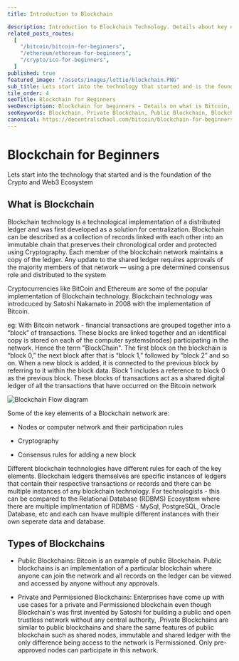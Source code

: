 ```yaml
---
title: Introduction to Blockchain

description: Introduction to Blockchain Technology. Details about key elements of a blockchain and types of Blockchain
related_posts_routes:
  [
    "/bitcoin/bitcoin-for-beginners",
    "/ethereum/ethereum-for-beginners",
    "/crypto/ico-for-beginners",
  ]
published: true
featured_image: "/assets/images/lottie/blockchain.PNG"
sub_title: Lets start into the technology that started and is the foundation of the Crypto and Web3 Ecosystem
tile_order: 4
seoTitle: Blockchain for Beginners
seoDescription: Blockchain for beginners - Details on what is Bitcoin, Digital Gold. Details about FIAT Money and purpose of Bitcoin and Cryptocurrency
seoKeywords: Blockchain, Private Blockchain, Public Blockchain, Blockchain vs Database, Distributed Ledger, Cryptography, Satoshi Nakamoto, Crypto, Cryptocurrency, Blockchain, Decentralization
canonical: https://decentralschool.com/bitcoin/blockchain-for-beginners
---
```


<!-- # Bitcoin<i class="fab fa-btc"></i> for Beginners -->
<h1>Blockchain for Beginners</h1>
  
<p class="greytext">Lets start into the technology that started and is the foundation of the Crypto and Web3 Ecosystem
</p>

<div class="img-post">
<lottie-player src="https://assets7.lottiefiles.com/datafiles/njmaE1GfhBLP2KZ/data.json" background="transparent"  speed="1"  style="width: 400px; height: 400px;" autoplay loop></lottie-player>
<!-- <img src="/assets/images/blockchain-fig.png"/> -->
</div>

<h2>What is Blockchain</h2>

<p>
Blockchain technology is a technological implementation of a distributed ledger and was first developed as a solution for centralization. Blockchain can be described as a collection of records linked with each other  into an immutable chain that preserves their chronological order and protected using Cryptography. Each member of the blockchain network maintains a copy of the ledger. Any update to the shared ledger  requires approvals of the majority  members of that network — using a pre determined consensus role and distributed to the system
</p>

<p> 
Cryptocurrencies like BitCoin and Ethereum are some of the popular  implementation of Blockchain technology. Blockchain technology was introdcuced by Satoshi Nakamato in 2008 with the implementation of Bitcoin.</p>

<p>
eg: With Bitcoin network - financial transactions are grouped together into a “block” of transactions. These blocks are linked together and an identifical copy is stored on each of the computer systems(nodes) participating in the network. Hence the term "BlockChain". The first block on the blockchain is “block 0,” the next block after that is “block 1,” followed by “block 2” and so on. When a new block is added, it is connected to the previous block by referring to it within the block data. Block 1 includes a reference to block 0 as the previous block. These  blocks of transactions act as  a shared digital ledger of all the transactions that have occurred on the Bitcoin network</p>

<div class="img-post" >
<img src="/assets/images/blockchain-flow-diagram.png"
     alt="Blockchain Flow diagram"
     />
</div>

Some of the key elements of a Blockchain network are:

<p>

- Nodes or computer network and their participation rules

- Cryptography

- Consensus rules for adding a new block

</p>

<p>
Different blockchain technologies have different rules for each of the key elements. Blockchain ledgers themselves are specific instances of ledgers that contain their respective transactions or records and there can be multiple instances of any blockchain technology. For technologists - this can be compared to the Relational Database (RDBMS) Ecosystem where there are multiple implmentation of RDBMS - MySql, PostgreSQL, Oracle Database, etc and each can hvave  multiple different instances with their own seperate data and database.
</p>

<h2>Types of Blockchains</h2>

<p>

- Public Blockchains: Bitcoin is an example of public Blockchain. Public blockchains is an implementation of a particular blockchain where anyone can join the network and all records on the ledger can be viewed and accessed by anyone without any approvals.

- Private and Permissioned Blockchains: Enterprises have come up with use cases for a private and Permissioned blockchain even though Blockchain's was first invented by Satoshi for building a public and open trustless network without any central authority, .Private Blockchains are similar to public blockchains and share the same features of public blockchain such as shared nodes, immutable and shared ledger with the only difference being access to the network is Permissioned. Only pre-approved nodes can participate in this network.

</p>
